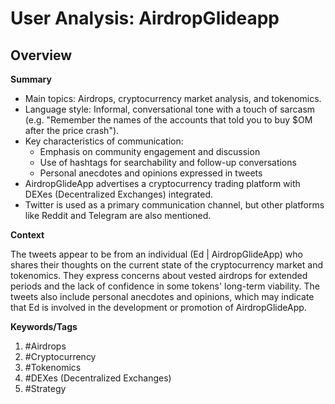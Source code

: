 # User Analysis: AirdropGlideapp

## Overview

**Summary**

* Main topics: Airdrops, cryptocurrency market analysis, and tokenomics.
* Language style: Informal, conversational tone with a touch of sarcasm (e.g. "Remember the names of the accounts that told you to buy $OM after the price crash").
* Key characteristics of communication:
	+ Emphasis on community engagement and discussion
	+ Use of hashtags for searchability and follow-up conversations
	+ Personal anecdotes and opinions expressed in tweets
* AirdropGlideApp advertises a cryptocurrency trading platform with DEXes (Decentralized Exchanges) integrated.
* Twitter is used as a primary communication channel, but other platforms like Reddit and Telegram are also mentioned.

**Context**

The tweets appear to be from an individual (Ed | AirdropGlideApp) who shares their thoughts on the current state of the cryptocurrency market and tokenomics. They express concerns about vested airdrops for extended periods and the lack of confidence in some tokens' long-term viability. The tweets also include personal anecdotes and opinions, which may indicate that Ed is involved in the development or promotion of AirdropGlideApp.

**Keywords/Tags**

1. #Airdrops
2. #Cryptocurrency
3. #Tokenomics
4. #DEXes (Decentralized Exchanges)
5. #Strategy